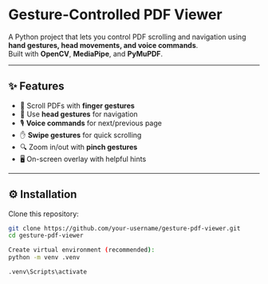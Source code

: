 # Gesture-Controlled PDF Viewer

A Python project that lets you control PDF scrolling and navigation using **hand gestures, head movements, and voice commands**.  
Built with **OpenCV**, **MediaPipe**, and **PyMuPDF**.

---

## ✨ Features
- 📑 Scroll PDFs with **finger gestures**  
- 🤖 Use **head gestures** for navigation  
- 🎙️ **Voice commands** for next/previous page  
- ✋ **Swipe gestures** for quick scrolling  
- 🔍 Zoom in/out with **pinch gestures**  
- 🖥️ On-screen overlay with helpful hints  

---

## ⚙️ Installation

Clone this repository:
```bash
git clone https://github.com/your-username/gesture-pdf-viewer.git
cd gesture-pdf-viewer

Create virtual environment (recommended):
python -m venv .venv

.venv\Scripts\activate
